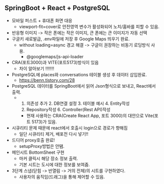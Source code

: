 ## SpringBoot + React + PostgreSQL
* 모바일 퍼스트 + 휴대폰 화면 대응
  - viewport-fit=cover로 안전영역 변수가 활성화되어 노치/홈바를 피할 수 있음.
* 반응형 이미지 -> 작은 폰에는 작은 이미지, 큰 폰에는 큰 이미지가 자동 선택
* 구글키 새로발급, .env파일에 저장 후 Google Maps 띄우기 완료.
  - without loading=async 경고 해결 -> 구글이 권장하는 비동기 로딩방식 사용.
    + @googlemaps/js-api-loader
* CRA(포트3000)과 VITE(포트5173)방식이 있음
  - 차이 알아보기 !!!!!!!
* PostgreSQL에 places와 conversations 테이블 생성 후 데이터 삽입완료.
  - https://benn.tistory.com/28
* PostgreSQL 데이터를 SpringBoot에서 읽어 Json형식으로 보내고, React에서 출력.
  - 1. 의존성 추가 2. DB연결 설정 3. 테이블 예시 4. Entity작성
     5. Repository작성 6. Controller(Rest API)작성
    + 현재 사용하는 CRA(Create React App, 포트 3000)의 대안으로 Vite(포트 5173)가 있음.
* 시큐리티 문제 때문에 react에서 호출시 login으로 경로가 향해짐
  - 일단 시큐리티 제거, 배포전 다시 넣기!!
* 드디어 proxy호출 완료!
  - setupProxy방법은 안됌.
* 메인시트 BottomSheet 구현 
  - 마커 클릭시 해당 장소 정보 출력.
  - 기본 시트는 도시에 대한 정보를 보여줌.
* 3단계 스냅(닫힘 -> 반열림 -> 거의 전체)의 시트를 구현하였다.
  - 사용자의 움직임(드래그)을 통해 제어할 수 있음.
